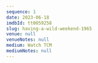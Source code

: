 ```yaml
---
sequence: 1
date: 2023-06-18
imdbId: tt0059258
slug: having-a-wild-weekend-1965
venue: null
venueNotes: null
medium: Watch TCM
mediumNotes: null
---
```


